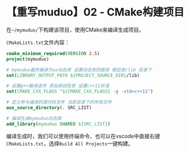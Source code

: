 # 【重写muduo】02 - CMake构建项目


在`~/mymuduo/`下构建该项目，使用CMake来编译生成项目。

`CMakeLists.txt`文件内容：  
```cmake
cmake_minimum_required(VERSION 2.5)
project(mymuduo)

# mymuduo最终编译为so动态库 设置动态库的路径 根目录/lib 目录下
set(LIBRARY_OUTPUT_PATH ${PROJECT_SOURCE_DIR}/lib)

# 设置g++编译选项 添加调试信息 设置c++11标准
set(CMAKE_CXX_FLAGS "${CMAKE_CXX_FLAGS} -g -std=c++11")

# 定义参与编译的源代码文件 当前目录下的所有文件
aux_source_directory(. SRC_LIST)

# 编译生成mymuduo动态库
add_library(mymuduo SHARED ${SRC_LIST})
```


编译生成时，我们可以使用终端命令，也可以在vscode中直接右键`CMakeLists.txt`，选择`Build All Projects`一键构建。
